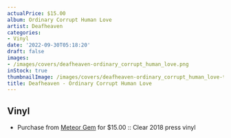 ```yaml
---
actualPrice: $15.00
album: Ordinary Corrupt Human Love
artist: Deafheaven
categories:
- Vinyl
date: '2022-09-30T05:18:20'
draft: false
images:
- /images/covers/deafheaven-ordinary_corrupt_human_love.png
inStock: true
thumbnailImage: /images/covers/deafheaven-ordinary_corrupt_human_love-thumb.png
title: Deafheaven - Ordinary Corrupt Human Love
---
```


## Vinyl
* Purchase from [Meteor Gem](https://meteor-gem.com/products/deafheaven-ordinary-corrupt-human-love-2xlp) for $15.00 :: Clear 2018 press vinyl
